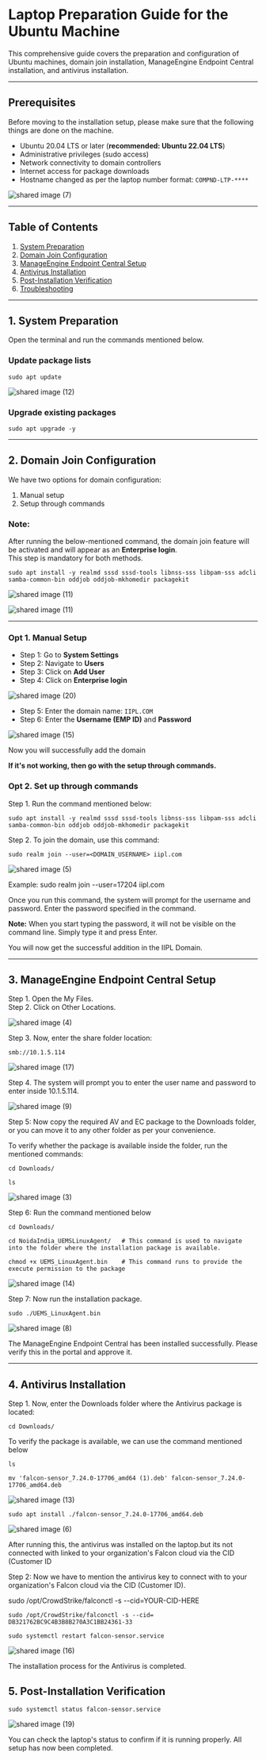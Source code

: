 # Laptop Preparation Guide for the Ubuntu Machine 

This comprehensive guide covers the preparation and configuration of Ubuntu machines, domain join installation, ManageEngine Endpoint Central installation, and antivirus installation.

---

## Prerequisites 
Before moving to the installation setup, please make sure that the following things are done on the machine.

- Ubuntu 20.04 LTS or later (**recommended: Ubuntu 22.04 LTS**)
- Administrative privileges (sudo access)
- Network connectivity to domain controllers
- Internet access for package downloads
- Hostname changed as per the laptop number format: `COMPND-LTP-****`

![shared image (7)](https://github.com/user-attachments/assets/691e460b-edf7-4a5d-82c5-42703e701807)

---

## Table of Contents  

1. [System Preparation](#1-system-preparation)  
2. [Domain Join Configuration](#2-domain-join-configuration)  
3. [ManageEngine Endpoint Central Setup](#3-manageengine-endpoint-central-setup)  
4. [Antivirus Installation](#4-antivirus-installation)  
5. [Post-Installation Verification](#5-post-installation-verification)  
6. [Troubleshooting](#6-troubleshooting)  

---

## 1. System Preparation

Open the terminal and run the commands mentioned below.

### Update package lists

```
sudo apt update
```
![shared image (12)](https://github.com/user-attachments/assets/4f94335c-4d0d-4a17-824a-a41bafe53776)

### Upgrade existing packages

```
sudo apt upgrade -y
```

---

## 2. Domain Join Configuration

We have two options for domain configuration:
1. Manual setup  
2. Setup through commands  

### Note:  
After running the below-mentioned command, the domain join feature will be activated and will appear as an **Enterprise login**.  
This step is mandatory for both methods.

```
sudo apt install -y realmd sssd sssd-tools libnss-sss libpam-sss adcli samba-common-bin oddjob oddjob-mkhomedir packagekit

```
![shared image (11)](https://github.com/user-attachments/assets/48652fc6-8e78-4bd6-ad51-7bed9c581e9e)

![shared image (11)](https://github.com/user-attachments/assets/48652fc6-8e78-4bd6-ad51-7bed9c581e9e)

---

### Opt 1. Manual Setup

- Step 1: Go to **System Settings**  
- Step 2: Navigate to **Users**  
- Step 3: Click on **Add User**  
- Step 4: Click on **Enterprise login**  

![shared image (20)](https://github.com/user-attachments/assets/e074f426-2ffb-42ce-b38f-0d02c9136240)

- Step 5: Enter the domain name: `IIPL.COM`  
- Step 6: Enter the **Username (EMP ID)** and **Password**  

![shared image (15)](https://github.com/user-attachments/assets/0803015e-04f3-4a64-9cc6-930e3804846e)

Now you will successfully add the domain

**If it's not working, then go with the setup through commands.**

### Opt 2. Set up through commands

Step 1. Run the command mentioned below:

```
sudo apt install -y realmd sssd sssd-tools libnss-sss libpam-sss adcli samba-common-bin oddjob oddjob-mkhomedir packagekit

```

Step 2. To join the domain, use this command:

```
sudo realm join --user=<DOMAIN_USERNAME> iipl.com

```

![shared image (5)](https://github.com/user-attachments/assets/fc8ea8ea-338d-4343-91c1-b279e6a514e0)

Example: sudo realm join --user=17204 iipl.com


Once you run this command, the system will prompt for the username and password. Enter the password specified in the command.  

**Note:** When you start typing the password, it will not be visible on the command line. Simply type it and press Enter.

You will now get the successful addition in the IIPL Domain.

---

## 3.  ManageEngine Endpoint Central Setup

Step 1. Open the My Files.  
Step 2. Click on Other Locations.  
     
![shared image (4)](https://github.com/user-attachments/assets/261bb140-70da-4622-8eb1-e6601bda8861)

Step 3. Now, enter the share folder location:

```
smb://10.1.5.114
```

![shared image (17)](https://github.com/user-attachments/assets/2c3b4383-f506-4de5-9d0e-d7918dd5914f)

Step 4. The system will prompt you to enter the user name and password to enter inside 10.1.5.114.

![shared image (9)](https://github.com/user-attachments/assets/a40bebe6-efbb-4df7-8c53-dfd39a9e8d53)

Step 5: Now copy the required AV and EC package to the Downloads folder, or you can move it to any other folder as per your convenience.

To verify whether the package is available inside the folder, run the mentioned commands:

```
cd Downloads/
```

```
ls
```
![shared image (3)](https://github.com/user-attachments/assets/484588f6-cd5e-4074-990f-1af3affb830e)

Step 6: Run the command mentioned below

```
cd Downloads/
```

```
cd NoidaIndia_UEMSLinuxAgent/   # This command is used to navigate into the folder where the installation package is available.
```

```
chmod +x UEMS_LinuxAgent.bin    # This command runs to provide the execute permission to the package
```

![shared image (14)](https://github.com/user-attachments/assets/468b37db-d4e1-43c0-af14-fedd22e093da)

Step 7: Now run the installation package.

```
sudo ./UEMS_LinuxAgent.bin
```

![shared image (8)](https://github.com/user-attachments/assets/c3c17252-7790-4e1a-bcef-6b03a320f460)

The ManageEngine Endpoint Central has been installed successfully. Please verify this in the portal and approve it.

---

## 4. Antivirus Installation

Step 1. Now, enter the Downloads folder where the Antivirus package is located:

```
cd Downloads/
```
To verify the package is available, we can use the command mentioned below 
```
ls
```

```
mv 'falcon-sensor_7.24.0-17706_amd64 (1).deb' falcon-sensor_7.24.0-17706_amd64.deb
```
![shared image (13)](https://github.com/user-attachments/assets/36e502dc-07c9-4026-90c7-1408d9e981e8)

```
sudo apt install ./falcon-sensor_7.24.0-17706_amd64.deb
```
![shared image (6)](https://github.com/user-attachments/assets/6b6d272a-11c5-4cd3-bc48-3e3a1feb0ad4)

After running this, the antivirus was installed on the laptop.but its not connected with linked to your organization's Falcon cloud via the CID (Customer ID

Step 2: Now we have to mention the antivirus key to connect with to your organization's Falcon cloud via the CID (Customer ID).

sudo /opt/CrowdStrike/falconctl -s --cid=YOUR-CID-HERE

```
sudo /opt/CrowdStrike/falconctl -s --cid= DB321762BC9C4B3B8B270A3C1BB24361-33
```

```
sudo systemctl restart falcon-sensor.service
```

![shared image (16)](https://github.com/user-attachments/assets/38f75803-e379-49e3-a156-a01b174b236d)

The installation process for the Antivirus is completed.

## 5. Post-Installation Verification

```
sudo systemctl status falcon-sensor.service
```

![shared image (19)](https://github.com/user-attachments/assets/af983fd6-d792-4a3a-9541-e7a116726bf5)

You can check the laptop's status to confirm if it is running properly. All setup has now been completed.



